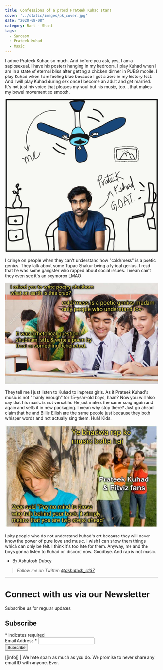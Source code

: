 ```yaml
---
title: Confessions of a proud Prateek Kuhad stan!
cover: '../static/images/pk_cover.jpg'
date: "2020-08-08"
category: Rant - Shant
tags:
  - Sarcasm
  - Prateek Kuhad
  - Music
---
```


I adore Prateek Kuhad so much. And before you ask, yes, I am a sapiosexual. I have his posters hanging in my bedroom. I play Kuhad when I am in a state of eternal bliss after getting a chicken dinner in PUBG mobile. I play Kuhad when I am feeling blue because I got a zero in my history test. And I will play Kuhad during sex once I become an adult and get married. It's not just his voice that pleases my soul but his music, too... that makes my bowel movement so smooth. 

![Pratik_kuhad_confessions](../static/images/confession_pk_3.jpg)

I cringe on people when they can't understand how "cold/mess" is a poetic genius. They talk about some Tupac Shakur being a lyrical genius. I read that he was some gangster who rapped about social issues. I mean can't they even see it's an oxymoron LMAO.  

![Pratik_kuhad_confessions](../static/images/confession_pk_1.jpg)

They tell me I just listen to Kuhad to impress girls. As if Prateek Kuhad's music is not "manly enough" for 15-year-old boys, haan? Now you will also say that his music is not versatile. He just makes the same song again and again and sells it in new packaging. I mean why stop there? Just go ahead claim that he and Billie Eilish are the same people just because they both whisper words and not actually sing them. Huh! Kids.

![Pratik_kuhad_confessions](../static/images/confession_pk_2.jpg)

I pity people who do not understand Kuhad's art because they will never know the power of pure love and music. I wish I can show them things which can only be felt. I think it's too late for them. Anyway, me and the boys gonna listen to Kuhad on discord now. Goodbye. And rap is not music.

- By Ashutosh Dubey
> *Follow me on Twitter: [@ashutosh_c137](https://twitter.com/ashutosh_c137)*

<!-- Feel free to share: 
<div class="s9-widget-wrapper"></div> -->

-------
# Connect with us via our Newsletter

Subscribe us for regular updates

<!-- Begin Mailchimp Signup Form -->
<link href="//cdn-images.mailchimp.com/embedcode/classic-10_7.css" rel="stylesheet" type="text/css">

<div id="mc_embed_signup">
<form action="https://allindiadankmemes.us10.list-manage.com/subscribe/post?u=6f493ca660d8fdacea8023c64&amp;id=564978785f" method="post" id="mc-embedded-subscribe-form" name="mc-embedded-subscribe-form" class="validate" target="_blank" novalidate>
    <div id="mc_embed_signup_scroll">
	<h2>Subscribe</h2>
<div class="indicates-required"><span class="asterisk">*</span> indicates required</div>
<div class="mc-field-group">
	<label for="mce-EMAIL">Email Address  <span class="asterisk">*</span>
</label>
	<input type="email" value="" name="EMAIL" class="required email" id="mce-EMAIL">
</div>
	<div id="mce-responses" class="clear">
		<div class="response" id="mce-error-response" style="display:none"></div>
		<div class="response" id="mce-success-response" style="display:none"></div>
	</div>    <!-- real people should not fill this in and expect good things - do not remove this or risk form bot signups-->
    <div style="position: absolute; left: -5000px;" aria-hidden="true"><input type="text" name="b_6f493ca660d8fdacea8023c64_564978785f" tabindex="-1" value=""></div>
    <div class="clear"><input type="submit" value="Subscribe" name="subscribe" id="mc-embedded-subscribe" class="button"></div>
    </div>
</form>
</div>
<script type='text/javascript' src='//s3.amazonaws.com/downloads.mailchimp.com/js/mc-validate.js'></script><script type='text/javascript'>(function($) {window.fnames = new Array(); window.ftypes = new Array();fnames[0]='EMAIL';ftypes[0]='email';fnames[1]='FNAME';ftypes[1]='text';fnames[2]='LNAME';ftypes[2]='text';fnames[3]='ADDRESS';ftypes[3]='address';fnames[4]='PHONE';ftypes[4]='phone';fnames[5]='BIRTHDAY';ftypes[5]='birthday';}(jQuery));var $mcj = jQuery.noConflict(true);</script>
<!--End mc_embed_signup-->


[[info]]
| We hate spam as much as you do. We promise to never share any email ID with anyone. Ever.